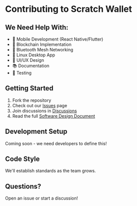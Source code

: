 # Contributing to Scratch Wallet

## We Need Help With:
- 📱 Mobile Development (React Native/Flutter)
- 🔗 Blockchain Implementation
- 📡 Bluetooth Mesh Networking
- 🐧 Linux Desktop App
- 🎨 UI/UX Design
- 📚 Documentation
- 🧪 Testing

## Getting Started
1. Fork the repository
2. Check out our [Issues](../../issues) page
3. Join discussions in [Discussions](../../discussions)
4. Read the full [Software Design Document](docs/sdd.md)

## Development Setup
Coming soon - we need developers to define this!

## Code Style
We'll establish standards as the team grows.

## Questions?
Open an issue or start a discussion!
